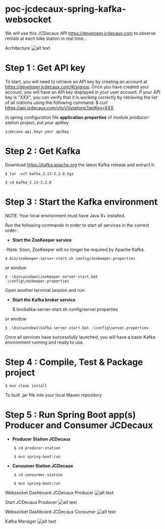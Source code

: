 # poc-jcdecaux-spring-kafka-websocket
We will use this JCDecaux API https://developer.jcdecaux.com to observe rentals at each bike station in real time...

Architecture 
![alt text](https://fouomene.com/architecture-event-driven.jpg) 

# Step 1 : Get API key 

To start, you will need to retrieve an API key by creating an account at https://developer.jcdecaux.com/#/signup. Once you have created your account, you will have an API key displayed in your user account. If your API key is "XXX", you can verify that it is working correctly by retrieving the list of all stations using the following command:
$ curl https://api.jcdecaux.com/vls/v1/stations?apiKey=XXX

In spring configuration file **application.properties** of module *producer-station* project, put your apiKey 

    jcdecaux.api.key= your apiKey


# Step 2 : Get Kafka

Download https://kafka.apache.org the latest Kafka release and extract it:

    $ tar -xzf kafka_2.13-3.2.0.tgz

    $ cd kafka_2.13-3.2.0


# Step 3 : Start the Kafka environment

NOTE: Your local environment must have Java 8+ installed.

Run the following commands in order to start all services in the correct order:

- **Start the ZooKeeper service**

-Note: Soon, ZooKeeper will no longer be required by Apache Kafka.

    $ bin/zookeeper-server-start.sh config/zookeeper.properties

or window

    $ .\bin\windows\zookeeper-server-start.bat .\config\zookeeper.properties

Open another terminal session and run:

- **Start the Kafka broker service**


    $ bin/kafka-server-start.sh config/server.properties

or window

    $ .\bin\windows\kafka-server-start.bat .\config\server.properties

Once all services have successfully launched, you will have a basic Kafka environment running and ready to use. 

# Step 4 : Compile, Test & Package project 

    $ mvn clean install
    
To built .jar file into your local Maven repository

# Step 5 : Run Spring Boot app(s) Producer and Consumer JCDecaux
 - **Producer Station JCDecaux**

```
    $ cd producer-station
    
    $ mvn spring-boot:run
```
- **Consumer Station JCDecaux**

```
    $ cd consurmer-station
      
    $ mvn spring-boot:run
```
Websocket Dashboard JCDecaux Producer
![alt text](https://fouomene.com/producerdashboard.jpg) 

Start JCDecaux Producer
![alt text](https://fouomene.com/startproducer.jpg) 

Websocket Dashboard JCDecaux Consumer
![alt text](https://fouomene.com/consumerdashboard.jpg) 

Kafka Manager
![alt text](https://fouomene.com/managerkafka.jpg)

